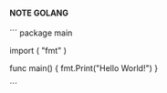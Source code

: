 #### NOTE GOLANG


´´´
package main

import (
"fmt"
)

func main() {
fmt.Print("Hello World!")
}

´´´

